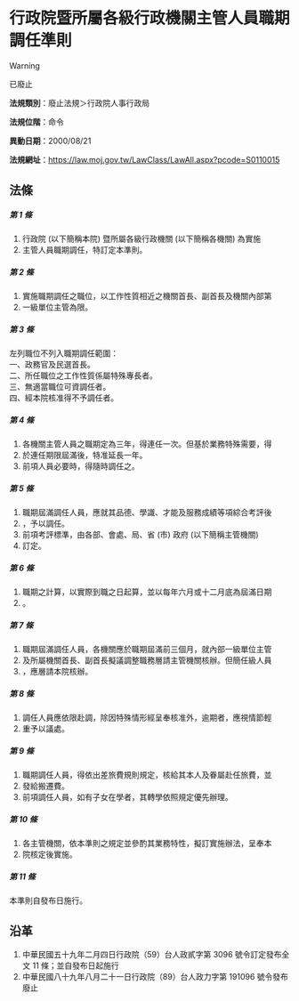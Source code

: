 # 行政院暨所屬各級行政機關主管人員職期調任準則


> [!WARNING]
> 已廢止


**法規類別**：廢止法規＞行政院人事行政局

**法規位階**：命令

**異動日期**：2000/08/21  

**法規網址**：https://law.moj.gov.tw/LawClass/LawAll.aspx?pcode=S0110015



## 法條
##### 第 1 條
1. 行政院 (以下簡稱本院) 暨所屬各級行政機關 (以下簡稱各機關) 為實施
1. 主管人員職期調任，特訂定本準則。

##### 第 2 條
1. 實施職期調任之職位，以工作性質相近之機關首長、副首長及機關內部第
1. 一級單位主管為限。

##### 第 3 條
左列職位不列入職期調任範圍：  
一、政務官及民選首長。  
二、所任職位之工作性質係屬特殊專長者。  
三、無適當職位可資調任者。  
四、經本院核准得不予調任者。

##### 第 4 條
1. 各機關主管人員之職期定為三年，得連任一次。但基於業務特殊需要，得
1. 於連任期限屆滿後，特准延長一年。
1. 前項人員必要時，得隨時調任之。

##### 第 5 條
1. 職期屆滿調任人員，應就其品德、學識、才能及服務成績等項綜合考評後
1. ，予以調任。
1. 前項考評標準，由各部、會處、局、省 (市) 政府 (以下簡稱主管機關)
1. 訂定。

##### 第 6 條
1. 職期之計算，以實際到職之日起算，並以每年六月或十二月底為屆滿日期
1. 。

##### 第 7 條
1. 職期屆滿調任人員，各機關應於職期屆滿前三個月，就內部一級單位主管
1. 及所屬機關首長、副首長擬議調整職務層請主管機關核辦。但簡任級人員
1. ，應層請本院核辦。

##### 第 8 條
1. 調任人員應依限赴調，除因特殊情形經呈奉核准外，逾期者，應視情節輕
1. 重予以議處。

##### 第 9 條
1. 職期調任人員，得依出差旅費規則規定，核給其本人及眷屬赴任旅費，並
1. 發給搬遷費。
1. 前項調任人員，如有子女在學者，其轉學依照規定優先辦理。

##### 第 10 條
1. 各主管機關，依本準則之規定並參酌其業務特性，擬訂實施辦法，呈奉本
1. 院核定後實施。

##### 第 11 條
本準則自發布日施行。

## 沿革
1. 中華民國五十九年二月四日行政院（59）台人政貳字第 3096 號令訂定發布全文 11 條；並自發布日起施行
1. 中華民國八十九年八月二十一日行政院（89）台人政力字第 191096 號令發布廢止
